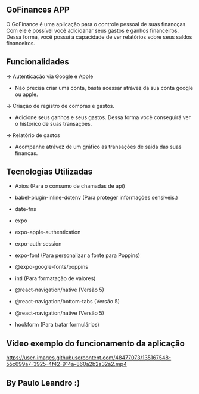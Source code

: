 ## GoFinances APP

O GoFinance é uma aplicação para o controle pessoal de suas financças. Com ele
é possível você adicioanar seus gastos e ganhos financeiros. Dessa forma, você possui
a capacidade de ver relatórios sobre seus saldos financeiros.

## Funcionalidades

-> Autenticação via Google e Apple

- Não precisa criar uma conta, basta acessar atrávez da sua conta google ou apple.

-> Criação de registro de compras e gastos.

- Adicione seus ganhos e seus gastos. Dessa forma você conseguirá ver o histórico
  de suas transações.

-> Relatório de gastos

- Acompanhe atrávez de um gráfico as transações de saida das suas finanças.

## Tecnologias Utilizadas

- Axios (Para o consumo de chamadas de api)

- babel-plugin-inline-dotenv (Para proteger informações sensiveis.)
- date-fns
- expo
- expo-apple-authentication
- expo-auth-session
- expo-font (Para personalizar a fonte para Poppins)
- @expo-google-fonts/poppins
- intl (Para formatação de valores)
- @react-navigation/native (Versão 5)
- @react-navigation/bottom-tabs (Versão 5)
- @react-navigation/native (Versão 5)
- hookform (Para tratar formulários)

## Video exemplo do funcionamento da aplicação



https://user-images.githubusercontent.com/48477073/135167548-55c699a7-3925-4f42-914a-860a2b2a32a2.mp4

## By Paulo Leandro :)


